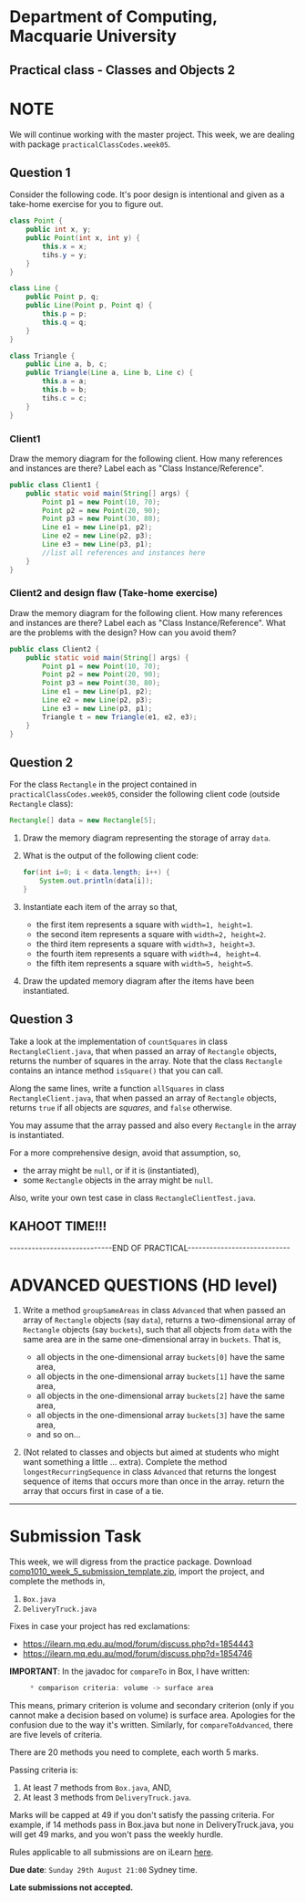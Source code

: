# Department of Computing, Macquarie University

## Practical class - Classes and Objects 2

# NOTE

We will continue working with the master project. This week, we are dealing with package `practicalClassCodes.week05`.

## Question 1

Consider the following code. It's poor design is intentional and given as a take-home exercise for you to figure out.

```java
class Point {
	public int x, y;
	public Point(int x, int y) {
		this.x = x;
		tihs.y = y;
	}
}

class Line {
	public Point p, q;
	public Line(Point p, Point q) {
		this.p = p;
		this.q = q;
	}
}

class Triangle {
	public Line a, b, c;
	public Triangle(Line a, Line b, Line c) {
		this.a = a;
		this.b = b;
		tihs.c = c;
	}
}
```

### Client1

Draw the memory diagram for the following client. How many references and instances are there? Label each as "Class Instance/Reference".
	
```java
public class Client1 {
	public static void main(String[] args) {
		Point p1 = new Point(10, 70);
		Point p2 = new Point(20, 90);
		Point p3 = new Point(30, 80);
		Line e1 = new Line(p1, p2);
		Line e2 = new Line(p2, p3);
		Line e3 = new Line(p3, p1);
		//list all references and instances here
	}
}
```

### Client2 and design flaw (Take-home exercise)

Draw the memory diagram for the following client. How many references and instances are there? Label each as "Class Instance/Reference". What are the problems with the design? How can you avoid them?
	
```java
public class Client2 {
	public static void main(String[] args) {
		Point p1 = new Point(10, 70);
		Point p2 = new Point(20, 90);
		Point p3 = new Point(30, 80);
		Line e1 = new Line(p1, p2);
		Line e2 = new Line(p2, p3);
		Line e3 = new Line(p3, p1);
		Triangle t = new Triangle(e1, e2, e3);
	}
}
```
	
<!-- In this design, you can have triangle with three disjoint lines, which is not possible.

```java
public class Client2 {
	public static void main(String[] args) {
		Point p1 = new Point(10, 70);
		Point p2 = new Point(20, 90);
		Point p3 = new Point(30, 80);
		Point p4 = new Point(40, 60);
		Point p5 = new Point(50, 70);
		Point p6 = new Point(0, 80);
		Line e1 = new Line(p1, p2);
		Line e2 = new Line(p3, p4);
		Line e3 = new Line(p5, p5);
		Triangle t = new Triangle(e1, e2, e3); //not a valid triangle
	}
}
```
Triangles should have three points as instance variables, instead of lines.

```java
class Point {
	public int x, y;
	public Point(int x, int y) {
		this.x = x;
		tihs.y = y;
	}
}

class Line { //you can leave it as is
	public Point p, q;
	public Line(Point p, Point q) {
		this.p = p;
		this.q = q;
	}
}

class Triangle {
	public Point a, b, c; //NOT LINES
	public Triangle(Point a, Point b, Point c) {
		this.a = a;
		this.b = b;
		tihs.c = c;
	}
}

public class Client2Fixed {
	public static void main(String[] args) {
		Point p1 = new Point(10, 70);
		Point p2 = new Point(20, 90);
		Point p3 = new Point(30, 80);
		Point p4 = new Point(40, 60);
		Point p5 = new Point(50, 70);
		Point p6 = new Point(0, 80);
		Triangle t1 = new Triangle(p1, p2, p3);
		Triangle t2 = new Triangle(p4, p5, p6);
	}
}
``` -->
	
## Question 2

For the class `Rectangle` in the project contained in `practicalClassCodes.week05`, consider the following client code (outside `Rectangle` class):

```java
Rectangle[] data = new Rectangle[5];
```


1. Draw the memory diagram representing the storage of array `data`.

2.	What is the output of the following client code:

	```java
	for(int i=0; i < data.length; i++) {
		System.out.println(data[i]);
	}
	```

	<!--### SOLUTION
	```bash
	null
	null
	null
	null
	null
	```-->

3. 	Instantiate each item of the array so that,
	- the first item represents a square with `width=1, height=1`.
	- the second item represents a square with `width=2, height=2`.
	- the third item represents a square with `width=3, height=3`.
	- the fourth item represents a square with `width=4, height=4`.
	- the fifth item represents a square with `width=5, height=5`.

	<!--## SOLUTION
	
	```java
	for(int i=0; i < data.length; i++) {
		data[i] = new Rectangle(i+1); //square constructor exists
	}
	```-->

4. 	Draw the updated memory diagram after the items have been instantiated.

## Question 3

Take a look at the implementation of  `countSquares` in class `RectangleClient.java`, that when passed an array of `Rectangle` objects, returns the number of squares in the array. Note that the class `Rectangle` contains an intance method `isSquare()` that you can call.

Along the same lines, write a function `allSquares` in class `RectangleClient.java`, that when passed an array of `Rectangle` objects, returns `true` if all objects are *squares*, and `false` otherwise.

You may assume that the array passed and also every `Rectangle` in the array is instantiated. 

For a more comprehensive design, avoid that assumption, so,
- the array might be `null`, or if it is (instantiated), 
- some `Rectangle` objects in the array might be `null`.

Also, write your own test case in class `RectangleClientTest.java`.

<!--
## SOLUTION
	
#### Without assumption:

```java
public static int countSquares(Rectangle[] data) {
	int count = 0;
	for(int i=0; i < data.length; i++) {
		if(data[i].isSquare()) {
			count++;
		}
	}
	return count;
}
```

#### Without assumption:

```java
public static int countSquares(Rectangle[] data) {
	if(data == null) { //nothing inside
		return 0;
	}
	
	int count = 0;
	for(int i=0; i < data.length; i++) {
		if(data[i] != null && data[i].isSquare()) { //first make sure it's not null
			count++;
		}
	}
	return count;
}
```
-->

## KAHOOT TIME!!!

----------------------------END OF PRACTICAL----------------------------

# ADVANCED QUESTIONS (HD level)

1. Write a method `groupSameAreas` in class `Advanced` that when passed an array of `Rectangle` objects (say `data`), returns a two-dimensional array of `Rectangle` objects (say `buckets`), such that all objects from `data` with the same area are in the same one-dimensional array in `buckets`. That is,

	- all objects in the one-dimensional array `buckets[0]` have the same area,
	- all objects in the one-dimensional array `buckets[1]` have the same area, 
	- all objects in the one-dimensional array `buckets[2]` have the same area, 
	- all objects in the one-dimensional array `buckets[3]` have the same area, 
	- and so on...

2. (Not related to classes and objects but aimed at students who might want something a little ... extra). Complete the method `longestRecurringSequence` in class `Advanced` that returns the longest sequence of items that occurs more than once in the array. return the array that occurs first in case of a tie.

---------

# Submission Task

This week, we will digress from the practice package. Download [comp1010\_week\_5\_submission\_template.zip](./codes/comp1010_week_5_submission_template.zip), import the project, and complete the methods in,

1. `Box.java`
2. `DeliveryTruck.java`

Fixes in case your project has red exclamations:
- https://ilearn.mq.edu.au/mod/forum/discuss.php?d=1854443
- https://ilearn.mq.edu.au/mod/forum/discuss.php?d=1854746

**IMPORTANT**: In the javadoc for `compareTo` in Box, I have written:

```java
	 * comparison criteria: volume -> surface area
```

This means, primary criterion is volume and secondary criterion (only if you cannot make a decision based on volume) is surface area. Apologies for the confusion due to the way it's written. Similarly, for `compareToAdvanced`, there are five levels of criteria.

There are 20 methods you need to complete, each worth 5 marks.

Passing criteria is:

1. At least 7 methods from `Box.java`, AND,
2. At least 3 methods from  `DeliveryTruck.java`.

Marks will be capped at 49 if you don't satisfy the passing criteria. For example, if 14 methods pass in Box.java but none in DeliveryTruck.java, you will get 49 marks, and you won't pass the weekly hurdle.

Rules applicable to all submissions are on iLearn [here](https://ilearn.mq.edu.au/mod/page/view.php?id=6701867).

**Due date**: `Sunday 29th August 21:00` Sydney time.

**Late submissions not accepted.**
